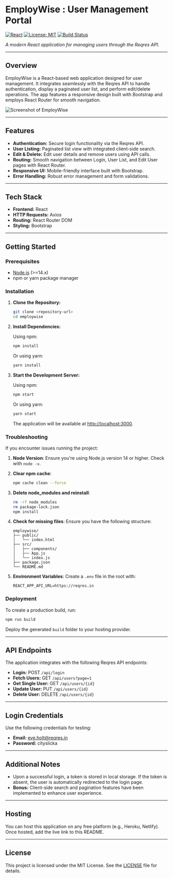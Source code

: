 # EmployWise : User Management Portal



[![React](https://img.shields.io/badge/React-v18.2.0-blue)](https://reactjs.org/)
[![License: MIT](https://img.shields.io/badge/License-MIT-yellow.svg)](https://opensource.org/licenses/MIT)
[![Build Status](https://img.shields.io/badge/build-passing-brightgreen)](https://github.com/your-username/employwise)

_A modern React application for managing users through the Reqres API._

---

## Overview

EmployWise is a React-based web application designed for user management. It integrates seamlessly with the Reqres API to handle authentication, display a paginated user list, and perform edit/delete operations. The app features a responsive design built with Bootstrap and employs React Router for smooth navigation.

![Screenshot of EmployWise](./assets/screenshot.png)

---

## Features

- **Authentication:** Secure login functionality via the Reqres API.
- **User Listing:** Paginated list view with integrated client-side search.
- **Edit & Delete:** Edit user details and remove users using API calls.
- **Routing:** Smooth navigation between Login, User List, and Edit User pages with React Router.
- **Responsive UI:** Mobile-friendly interface built with Bootstrap.
- **Error Handling:** Robust error management and form validations.

---

## Tech Stack

- **Frontend:** React
- **HTTP Requests:** Axios
- **Routing:** React Router DOM
- **Styling:** Bootstrap

---

## Getting Started

### Prerequisites

- [Node.js](https://nodejs.org/) (>=14.x)
- npm or yarn package manager

### Installation

1. **Clone the Repository:**

   ```bash
   git clone <repository-url>
   cd employwise
   ```

2. **Install Dependencies:**

   Using npm:
   ```bash
   npm install
   ```

   Or using yarn:
   ```bash
   yarn install
   ```

3. **Start the Development Server:**

   Using npm:
   ```bash
   npm start
   ```

   Or using yarn:
   ```bash
   yarn start
   ```

   The application will be available at [http://localhost:3000](http://localhost:3000).

### Troubleshooting

If you encounter issues running the project:

1. **Node Version**: Ensure you're using Node.js version 14 or higher. Check with `node -v`.

2. **Clear npm cache**:
   ```bash
   npm cache clean --force
   ```

3. **Delete node_modules and reinstall**:
   ```bash
   rm -rf node_modules
   rm package-lock.json
   npm install
   ```

4. **Check for missing files**: Ensure you have the following structure:
   ```
   employwise/
   ├── public/
   │   └── index.html
   ├── src/
   │   ├── components/
   │   ├── App.js
   │   └── index.js
   ├── package.json
   └── README.md
   ```

5. **Environment Variables**: Create a `.env` file in the root with:
   ```
   REACT_APP_API_URL=https://reqres.in
   ```

### Deployment

To create a production build, run:

```bash
npm run build
```

Deploy the generated `build` folder to your hosting provider.

---

## API Endpoints

The application integrates with the following Reqres API endpoints:

- **Login:** POST `/api/login`
- **Fetch Users:** GET `/api/users?page=1`
- **Get Single User:** GET `/api/users/{id}`
- **Update User:** PUT `/api/users/{id}`
- **Delete User:** DELETE `/api/users/{id}`

---

## Login Credentials

Use the following credentials for testing:

- **Email:** eve.holt@reqres.in  
- **Password:** cityslicka

---

## Additional Notes

- Upon a successful login, a token is stored in local storage. If the token is absent, the user is automatically redirected to the login page.
- **Bonus:** Client-side search and pagination features have been implemented to enhance user experience.

---

## Hosting

You can host this application on any free platform (e.g., Heroku, Netlify). Once hosted, add the live link to this README.

---

## License

This project is licensed under the MIT License. See the [LICENSE](./LICENSE) file for details.
